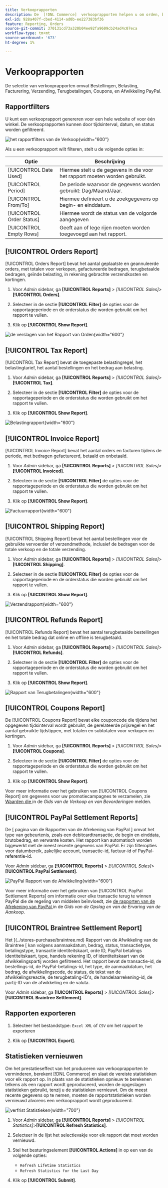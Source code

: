 ```yaml
---
title: Verkooprapporten
description: De  [!DNL Commerce]  verkooprapporten helpen u om orden, belastingen, facturen, verzending, terugbetalingen, coupons, en PayPal regeling te volgen.
exl-id: 928a407f-cbed-4114-ad0b-ee227383bf36
feature: Reporting, Orders
source-git-commit: 370131cd73a320b04ee92fa9609cb24ad4c07eca
workflow-type: tm+mt
source-wordcount: '673'
ht-degree: 1%

---
```


# Verkooprapporten

De selectie van verkooprapporten omvat Bestellingen, Belasting, Facturering, Verzending, Terugbetalingen, Coupons, en Afwikkeling PayPal.

## Rapportfilters

U kunt een verkooprapport genereren voor een hele website of voor één winkel. De verkooprapporten kunnen door tijdsinterval, datum, en status worden gefiltreerd.

![ het rapportfilters van de Verkoop ](./assets/tax-report.png){width="600"}

Als u een verkooprapport wilt filteren, stelt u de volgende opties in:

| Optie | Beschrijving |
|--- |--- |
| [!UICONTROL Date Used] | Hiermee stelt u de gegevens in die voor het rapport moeten worden gebruikt. |
| [!UICONTROL Period] | De periode waarvoor de gegevens worden gebruikt: Dag/Maand/Jaar. |
| [!UICONTROL From/To] | Hiermee definieert u de zoekgegevens op begin- en einddatum. |
| [!UICONTROL Order Status] | Hiermee wordt de status van de volgorde aangegeven |
| [!UICONTROL Empty Rows] | Geeft aan of lege rijen moeten worden toegevoegd aan het rapport. |

## [!UICONTROL Orders Report]

[!UICONTROL Orders Report] bevat het aantal geplaatste en geannuleerde orders, met totalen voor verkopen, gefactureerde bedragen, terugbetaalde bedragen, geïnde belasting, in rekening gebrachte verzendkosten en kortingen.

1. Voor _Admin_ sidebar, ga **[!UICONTROL Reports]** > _[!UICONTROL Sales]_>**[!UICONTROL Orders]**.

1. Selecteer in de sectie **[!UICONTROL Filter]** de opties voor de rapportageperiode en de orderstatus die worden gebruikt om het rapport te vullen.

1. Klik op **[!UICONTROL Show Report]**.

![ de verslagen van het Rapport van Orden ](./assets/order-report-records.png){width="600"}

## [!UICONTROL Tax Report]

[!UICONTROL Tax Report] bevat de toegepaste belastingregel, het belastingtarief, het aantal bestellingen en het bedrag aan belasting.

1. Voor _Admin_ sidebar, ga **[!UICONTROL Reports]** > _[!UICONTROL Sales]_>**[!UICONTROL Tax]**.

1. Selecteer in de sectie **[!UICONTROL Filter]** de opties voor de rapportageperiode en de orderstatus die worden gebruikt om het rapport te vullen.


1. Klik op **[!UICONTROL Show Report]**.

![ Belastingrapport ](./assets/tax-report-records.png){width="600"}

## [!UICONTROL Invoice Report]

[!UICONTROL Invoice Report] bevat het aantal orders en facturen tijdens de periode, met bedragen gefactureerd, betaald en onbetaald.

1. Voor _Admin_ sidebar, ga **[!UICONTROL Reports]** > _[!UICONTROL Sales]_>**[!UICONTROL Invoiced]**.

1. Selecteer in de sectie **[!UICONTROL Filter]** de opties voor de rapportageperiode en de orderstatus die worden gebruikt om het rapport te vullen.

1. Klik op **[!UICONTROL Show Report]**.

![ Factuurrapport ](./assets/sales-invoiced.png){width="600"}

## [!UICONTROL Shipping Report]

[!UICONTROL Shipping Report] bevat het aantal bestellingen voor de gebruikte vervoerder of verzendmethode, inclusief de bedragen voor de totale verkoop en de totale verzending.

1. Voor _Admin_ sidebar, ga **[!UICONTROL Reports]** > _[!UICONTROL Sales]_>**[!UICONTROL Shipping]**.

1. Selecteer in de sectie **[!UICONTROL Filter]** de opties voor de rapportageperiode en de orderstatus die worden gebruikt om het rapport te vullen.

1. Klik op **[!UICONTROL Show Report]**.

![ Verzendrapport ](./assets/shipping.png){width="600"}

## [!UICONTROL Refunds Report]

[!UICONTROL Refunds Report] bevat het aantal terugbetaalde bestellingen en het totale bedrag dat online en offline is terugbetaald.

1. Voor _Admin_ sidebar, ga **[!UICONTROL Reports]** > _[!UICONTROL Sales]_>**[!UICONTROL Refunds]**.

1. Selecteer in de sectie **[!UICONTROL Filter]** de opties voor de rapportageperiode en de orderstatus die worden gebruikt om het rapport te vullen.

1. Klik op **[!UICONTROL Show Report]**.

![ Rapport van Terugbetalingen ](./assets/sales-refunds.png){width="600"}

## [!UICONTROL Coupons Report]

De [!UICONTROL Coupons Report] bevat elke couponcode die tijdens het opgegeven tijdsinterval wordt gebruikt, de gerelateerde prijsregel en het aantal gebruikte tijdstippen, met totalen en subtotalen voor verkopen en kortingen.

1. Voor _Admin_ sidebar, ga **[!UICONTROL Reports]** > _[!UICONTROL Sales]_>**[!UICONTROL Coupons]**.

1. Selecteer in de sectie **[!UICONTROL Filter]** de opties voor de rapportageperiode en de orderstatus die worden gebruikt om het rapport te vullen.

1. Klik op **[!UICONTROL Show Report]**.

Voor meer informatie over het gebruiken van [!UICONTROL Coupons Report] om gegevens voor uw promotiecampagnes te verzamelen, zie [ Waarden die ](../merchandising-promotions/price-rules-cart-coupon.md#coupons-report) in de _Gids van de Verkoop en van Bevorderingen_ melden.

<!--- ![Coupons Report](./assets/sales-coupons.png) need coupon data  -->

## [!UICONTROL PayPal Settlement Reports]

De [ pagina van de Rapporten van de Afrekening van PayPal ] omvat het type van gebeurtenis, zoals een debitcardtransactie, de begin en einddata, brutobedrag, en verwante kosten. Het rapport kan automatisch worden bijgewerkt met de meest recente gegevens van PayPal. Er zijn filteropties voor datumbereik, zakelijke account, transactie-id, factuur-id of PayPal-referentie-id.

Voor _Admin_ sidebar, ga **[!UICONTROL Reports]** > _[!UICONTROL Sales]_>**[!UICONTROL PayPal Settlement]**.

![ PayPal Rapport van de Afwikkeling ](./assets/reports-sales-paypal-settlement.png){width="600"}

Voor meer informatie over het gebruiken van [!UICONTROL PayPal Settlement Reports] om informatie over elke transactie terug te winnen PayPal die de regeling van middelen beïnvloedt, zie [ de rapporten van de Afrekening van PayPal ](../stores-purchase/paypal-settlement-reports.md) in de _Gids van de Opslag en van de Ervaring van de Aankoop_.

## [!UICONTROL Braintree Settlement Report]

Het ](../stores-purchase/braintree.md) Rapport van de Afwikkeling van de Braintree [ kan volgens aanmaakdatum, bedrag, status, transactietype, betalingstype, transactie identiteitskaart, orde ID, PayPal betalings identiteitskaart, type, handels rekening ID, of identiteitskaart van de afwikkelingspartij worden gefiltreerd. Het rapport bevat de transactie-id, de bestellings-id, de PayPal-betalings-id, het type, de aanmaakdatum, het bedrag, de afwikkelingscode, de status, de tekst van de afwikkelingsreactie, de terugbetaling-ID&#39;s, de handelaarrekening-id, de partij-ID van de afwikkeling en de valuta.

Voor _Admin_ sidebar, ga **[!UICONTROL Reports]** > _[!UICONTROL Sales]_>**[!UICONTROL Braintree Settlement]**.

<!--- ![Braintree Settlement Report](./assets/braintree-settlement.png) need a Braintree connection to update report screen -->

## Rapporten exporteren

1. Selecteer het bestandstype: `Excel XML` of `CSV` om het rapport te exporteren

1. Klik op **[!UICONTROL Export]**.

## Statistieken vernieuwen

Om het prestatieseffect van het produceren van verkooprapporten te verminderen, berekent [!DNL Commerce] en slaat de vereiste statistieken voor elk rapport op. In plaats van de statistieken opnieuw te berekenen telkens als een rapport wordt geproduceerd, worden de opgeslagen statistieken gebruikt, tenzij u de statistieken vernieuwt. Om de meest recente gegevens op te nemen, moeten de rapportstatistieken worden vernieuwd alvorens een verkooprapport wordt geproduceerd.

![ verfrist Statistieken ](./assets/refresh-stats.png){width="700"}

1. Voor _Admin_ sidebar, ga **[!UICONTROL Reports]** > _[!UICONTROL Statistics]_>**[!UICONTROL Refresh Statistics]**.

1. Selecteer in de lijst het selectievakje voor elk rapport dat moet worden vernieuwd.

1. Stel het besturingselement **[!UICONTROL Actions]** in op een van de volgende opties:

   - `Refresh Lifetime Statistics`
   - `Refresh Statistics for the Last Day`

1. Klik op **[!UICONTROL Submit]**.
